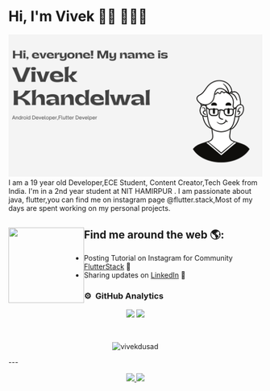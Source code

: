 # Hi, I'm Vivek 👋🏾 👩🏾‍💻

<img src="https://github.com/vivekdusad/vivekdusad/blob/main/Vivek%20Khandelwal.png" alt="banner that says Vivek Khandelwal - Flutter Developer, content creator alongside a cartoon illustration of Vivek">
I am a 19 year old Developer,ECE Student, Content Creator,Tech Geek from India. I'm in a 2nd year student at NIT HAMIRPUR . I am passionate about java, flutter,you can find me on instagram page @flutter.stack,Most of my days are spent working on my personal projects.


## Find me around the web 🌎: <a href="https://github.com/sponsors/M0nica"><img align="left" width="150" height="150" src="https://github.com/M0nica/M0nica/blob/main/octomonica/m0nica-octocat-rotating.gif?raw=true"></a>
<!-- - Learning in public on <a href="https://www.twitch.tv/blacktechdiva">Twitch</a> or <a href="https://www.monica.dev">monica.dev</a> 📹 ✍🏾 -->
- Posting Tutorial on Instagram for Community <a href="https://www.instagram.com/flutter.stack/">FlutterStack</a> 🏓
- Sharing updates on <a href="https://www.linkedin.com/in/vivekkhandelwal55/">LinkedIn</a> 💼

### ⚙️ &nbsp;GitHub Analytics

<p align="center">
<!-- <a href="https://github.com/Yola21"> -->
  <img height="160em" src="https://github-readme-stats-eight-theta.vercel.app/api?username=vivekdusad&show_icons=true&theme=material-palenight&include_all_commits=true&count_private=true"/>
  <img height="160em" src="https://github-readme-stats-eight-theta.vercel.app/api/top-langs/?username=vivekdusad&layout=compact&langs_count=8&theme=material-palenight"/>
</a>
</p>

<br />
<p align="center"><img align="center" src="https://github-readme-streak-stats.herokuapp.com/?user=vivekdusad&" alt="vivekdusad" /></p>
---
<!-- ### 🤝🏻 &nbsp;Connect with Me

<p align="center">

<a href="https://www.linkedin.com/in/ayush-sunariya-3612301b4"><img src="https://img.shields.io/badge/-Ayush%20Sunariya-0077B5?style=flat&logo=Linkedin&logoColor=white"/></a>
<a href="mailto:ayushprajapati814@gmail.com"><img src="https://img.shields.io/badge/-ayushprajapati814@gmail.com-D14836?style=flat&logo=Gmail&logoColor=white"/></a>
<a href="https://www.instagram.com/_mr.ayush47/"><img src="https://img.shields.io/badge/-_mr.ayush47-E4405F?style=flat&logo=Instagram&logoColor=white"/></a>
<a href="https://www.facebook.com/ayush.sunariya.9/"><img src="https://img.shields.io/badge/-Ayush Sunariya-1877F2?style=flat&logo=Facebook&logoColor=white"/></a>
</p> -->
<p align="center">
<a href="https://github.com/ayush478">
  <img height="160em" src="https://github-readme-stats-eight-theta.vercel.app/api?username=vivekdusad&show_icons=true&theme=material-palenight&include_all_commits=true&count_private=true"/>
  <img height="160em" src="https://github-readme-stats-eight-theta.vercel.app/api/top-langs/?username=ayush478&count_private=true&layout=compact&langs_count=8&theme=material-palenight"/>
</a>
 
</p>

